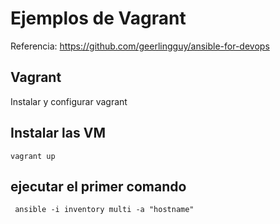 # Ejemplos de Vagrant
Referencia: https://github.com/geerlingguy/ansible-for-devops
## Vagrant
Instalar y configurar vagrant
## Instalar las VM
<code>vagrant up </code>
## ejecutar el primer comando
<code> ansible -i inventory multi -a "hostname" </code>
